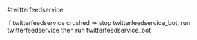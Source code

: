 #twitterfeedservice

if twitterfeedservice crushed => stop twitterfeedservice_bot, run twitterfeedservice then run twitterfeedservice_bot
